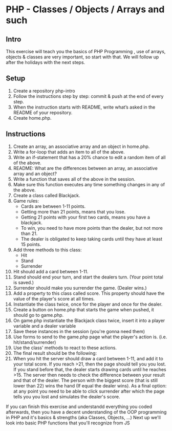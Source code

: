 # PHP - Classes / Objects / Arrays and such

## Intro
This exercise will teach you the basics of PHP Programming , use of arrays, objects & classes are very important, so start with that. We will follow up after the holidays with the next steps.

## Setup

1. Create a repository php-intro
1. Follow the instructions step by step: commit & push at the end of every step.
1. When the instruction starts with README, write what’s asked in the README of your repository.
1. Create home.php.

## Instructions
1. Create an array, an associative array and an object in home.php.
1. Write a for-loop that adds an item to all of the above.
1. Write an if-statement that has a 20% chance to edit a random item of all of the above.
1. README: What are the differences between an array, an associative array and an object?
1. Write a function that saves all of the above in the session.
1. Make sure this function executes any time something changes in any of the above.
1. Create a class called Blackjack.
1. Game rules:
    - Cards are between 1-11 points.
    - Getting more than 21 points, means that you lose.
    - Getting 21 points with your first two cards, means you have a blackjack.
    - To win, you need to have more points than the dealer, but not more than 21.
    - The dealer is obligated to keep taking cards until they have at least 15 points.
1. Add three methods to this class:
    - Hit
    - Stand
    - Surrender
1. Hit should add a card between 1-11.
1. Stand should end your turn, and start the dealers turn. (Your point total is saved.)
1. Surrender should make you surrender the game. (Dealer wins.)
1. Add a property to this class called score. This property should have the value of the player's score at all times.
1. Instantiate the class twice, once for the player and once for the dealer.
1. Create a button on home.php that starts the game when pushed, it should go to game.php.
1. On game.php instantiate the Blackjack class twice, insert it into a player variable and a dealer variable
1. Save these instances in the session (you're gonna need them)
1. Use forms to send to the game.php page what the player's action is. (i.e. hit/stand/surrender)
1. Use the class' methods to react to these actions.
1. The final result should be the following:
1. When you hit the server should draw a card between 1-11, and add it to your total score. If you reach >21, then the page should tell you you lost. If you stand before that, the dealer starts drawing cards until he reaches >15. The server then needs to check the difference between your result and that of the dealer. The person with the biggest score (that is still lower than 22) wins the hand (If equal the dealer wins). As a final option: at any point you need to be able to click surrender after which the page tells you you lost and simulates the dealer's score.

If you can finish this exercise and understandd everything you coded afterwards, then you have a decent understanding of the OOP programming in PHP and it's basics & strengths (aka Classes, Objects, ...) Next up we'll look into basic PHP functions that you'll recognize from JS